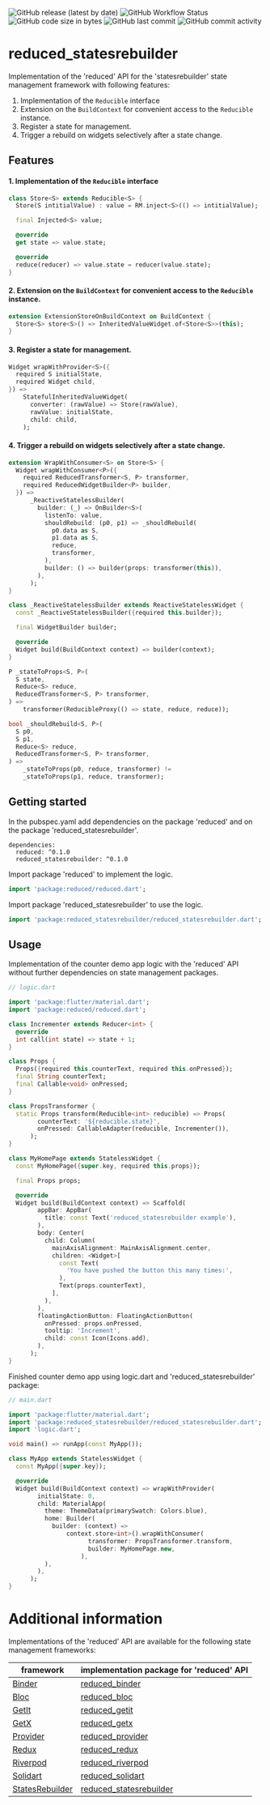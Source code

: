 ![GitHub release (latest by date)](https://img.shields.io/github/v/release/partmaster/reduced_statesrebuilder)
![GitHub Workflow Status](https://img.shields.io/github/actions/workflow/status/partmaster/reduced_statesrebuilder/dart.yml)
![GitHub code size in bytes](https://img.shields.io/github/languages/code-size/partmaster/reduced_statesrebuilder)
![GitHub last commit](https://img.shields.io/github/last-commit/partmaster/reduced_statesrebuilder)
![GitHub commit activity](https://img.shields.io/github/commit-activity/m/partmaster/reduced_statesrebuilder)
# reduced_statesrebuilder

Implementation of the 'reduced' API for the 'statesrebuilder' state management framework with following features:

1. Implementation of the ```Reducible``` interface 
2. Extension on the ```BuildContext``` for convenient access to the  ```Reducible``` instance.
3. Register a state for management.
4. Trigger a rebuild on widgets selectively after a state change.

## Features

#### 1. Implementation of the ```Reducible``` interface 

```dart
class Store<S> extends Reducible<S> {
  Store(S intitialValue) : value = RM.inject<S>(() => intitialValue);

  final Injected<S> value;

  @override
  get state => value.state;

  @override
  reduce(reducer) => value.state = reducer(value.state);
}
```

#### 2. Extension on the ```BuildContext``` for convenient access to the  ```Reducible``` instance.

```dart
extension ExtensionStoreOnBuildContext on BuildContext {
  Store<S> store<S>() => InheritedValueWidget.of<Store<S>>(this);
}
```

#### 3. Register a state for management.

```dart
Widget wrapWithProvider<S>({
  required S initialState,
  required Widget child,
}) =>
    StatefulInheritedValueWidget(
      converter: (rawValue) => Store(rawValue),
      rawValue: initialState,
      child: child,
    );
```

#### 4. Trigger a rebuild on widgets selectively after a state change.

```dart
extension WrapWithConsumer<S> on Store<S> {
  Widget wrapWithConsumer<P>({
    required ReducedTransformer<S, P> transformer,
    required ReducedWidgetBuilder<P> builder,
  }) =>
      _ReactiveStatelessBuilder(
        builder: (_) => OnBuilder<S>(
          listenTo: value,
          shouldRebuild: (p0, p1) => _shouldRebuild(
            p0.data as S,
            p1.data as S,
            reduce,
            transformer,
          ),
          builder: () => builder(props: transformer(this)),
        ),
      );
}
```

```dart
class _ReactiveStatelessBuilder extends ReactiveStatelessWidget {
  const _ReactiveStatelessBuilder({required this.builder});

  final WidgetBuilder builder;

  @override
  Widget build(BuildContext context) => builder(context);
}
```

```dart
P _stateToProps<S, P>(
  S state,
  Reduce<S> reduce,
  ReducedTransformer<S, P> transformer,
) =>
    transformer(ReducibleProxy(() => state, reduce, reduce));
```

```dart
bool _shouldRebuild<S, P>(
  S p0,
  S p1,
  Reduce<S> reduce,
  ReducedTransformer<S, P> transformer,
) =>
    _stateToProps(p0, reduce, transformer) !=
    _stateToProps(p1, reduce, transformer);
```

## Getting started

In the pubspec.yaml add dependencies on the package 'reduced' and on the package  'reduced_statesrebuilder'.

```
dependencies:
  reduced: ^0.1.0
  reduced_statesrebuilder: ^0.1.0
```

Import package 'reduced' to implement the logic.

```dart
import 'package:reduced/reduced.dart';
```

Import package 'reduced_statesrebuilder' to use the logic.

```dart
import 'package:reduced_statesrebuilder/reduced_statesrebuilder.dart';
```

## Usage

Implementation of the counter demo app logic with the 'reduced' API without further dependencies on state management packages.

```dart
// logic.dart

import 'package:flutter/material.dart';
import 'package:reduced/reduced.dart';

class Incrementer extends Reducer<int> {
  @override
  int call(int state) => state + 1;
}

class Props {
  Props({required this.counterText, required this.onPressed});
  final String counterText;
  final Callable<void> onPressed;
}

class PropsTransformer {
  static Props transform(Reducible<int> reducible) => Props(
        counterText: '${reducible.state}',
        onPressed: CallableAdapter(reducible, Incrementer()),
      );
}

class MyHomePage extends StatelessWidget {
  const MyHomePage({super.key, required this.props});

  final Props props;

  @override
  Widget build(BuildContext context) => Scaffold(
        appBar: AppBar(
          title: const Text('reduced_statesrebuilder example'),
        ),
        body: Center(
          child: Column(
            mainAxisAlignment: MainAxisAlignment.center,
            children: <Widget>[
              const Text(
                'You have pushed the button this many times:',
              ),
              Text(props.counterText),
            ],
          ),
        ),
        floatingActionButton: FloatingActionButton(
          onPressed: props.onPressed,
          tooltip: 'Increment',
          child: const Icon(Icons.add),
        ),
      );
}
```

Finished counter demo app using logic.dart and 'reduced_statesrebuilder' package:

```dart
// main.dart

import 'package:flutter/material.dart';
import 'package:reduced_statesrebuilder/reduced_statesrebuilder.dart';
import 'logic.dart';

void main() => runApp(const MyApp());

class MyApp extends StatelessWidget {
  const MyApp({super.key});

  @override
  Widget build(BuildContext context) => wrapWithProvider(
        initialState: 0,
        child: MaterialApp(
          theme: ThemeData(primarySwatch: Colors.blue),
          home: Builder(
            builder: (context) =>
                context.store<int>().wrapWithConsumer(
                      transformer: PropsTransformer.transform,
                      builder: MyHomePage.new,
                    ),
          ),
        ),
      );
}
```

# Additional information

Implementations of the 'reduced' API are available for the following state management frameworks:

|framework|implementation package for 'reduced' API|
|---|---|
|[Binder](https://pub.dev/packages/binder)|[reduced_binder](https://github.com/partmaster/reduced_binder)|
|[Bloc](https://bloclibrary.dev/#/)|[reduced_bloc](https://github.com/partmaster/reduced_bloc)|
|[GetIt](https://pub.dev/packages/get_it)|[reduced_getit](https://github.com/partmaster/reduced_getit)|
|[GetX](https://pub.dev/packages/get)|[reduced_getx](https://github.com/partmaster/reduced_getx)|
|[Provider](https://pub.dev/packages/provider)|[reduced_provider](https://github.com/partmaster/reduced_provider)|
|[Redux](https://pub.dev/packages/redux)|[reduced_redux](https://github.com/partmaster/reduced_redux)|
|[Riverpod](https://riverpod.dev/)|[reduced_riverpod](https://github.com/partmaster/reduced_riverpod)|
|[Solidart](https://pub.dev/packages/solidart)|[reduced_solidart](https://github.com/partmaster/reduced_solidart)|
|[StatesRebuilder](https://pub.dev/packages/states_rebuilder)|[reduced_statesrebuilder](https://github.com/partmaster/reduced_statesrebuilder)|
